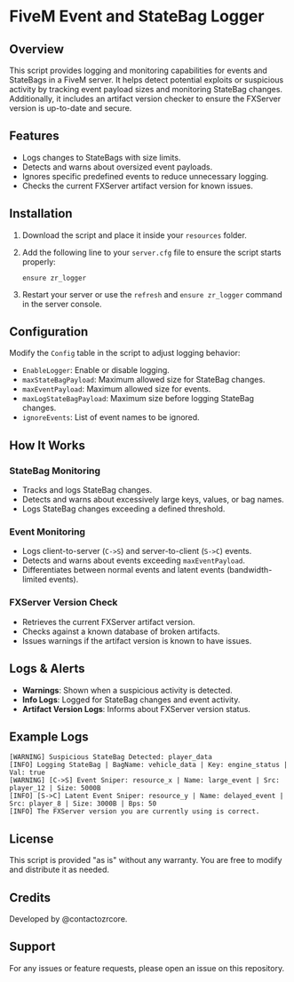 # FiveM Event and StateBag Logger

## Overview
This script provides logging and monitoring capabilities for events and StateBags in a FiveM server. It helps detect potential exploits or suspicious activity by tracking event payload sizes and monitoring StateBag changes. Additionally, it includes an artifact version checker to ensure the FXServer version is up-to-date and secure.

## Features
- Logs changes to StateBags with size limits.
- Detects and warns about oversized event payloads.
- Ignores specific predefined events to reduce unnecessary logging.
- Checks the current FXServer artifact version for known issues.

## Installation
1. Download the script and place it inside your `resources` folder.
2. Add the following line to your `server.cfg` file to ensure the script starts properly:

   ```plaintext
   ensure zr_logger
   ```
   
3. Restart your server or use the `refresh` and `ensure zr_logger` command in the server console.

## Configuration
Modify the `Config` table in the script to adjust logging behavior:
- `EnableLogger`: Enable or disable logging.
- `maxStateBagPayload`: Maximum allowed size for StateBag changes.
- `maxEventPayload`: Maximum allowed size for events.
- `maxLogStateBagPayload`: Maximum size before logging StateBag changes.
- `ignoreEvents`: List of event names to be ignored.

## How It Works
### StateBag Monitoring
- Tracks and logs StateBag changes.
- Detects and warns about excessively large keys, values, or bag names.
- Logs StateBag changes exceeding a defined threshold.

### Event Monitoring
- Logs client-to-server (`C->S`) and server-to-client (`S->C`) events.
- Detects and warns about events exceeding `maxEventPayload`.
- Differentiates between normal events and latent events (bandwidth-limited events).

### FXServer Version Check
- Retrieves the current FXServer artifact version.
- Checks against a known database of broken artifacts.
- Issues warnings if the artifact version is known to have issues.

## Logs & Alerts
- **Warnings**: Shown when a suspicious activity is detected.
- **Info Logs**: Logged for StateBag changes and event activity.
- **Artifact Version Logs**: Informs about FXServer version status.

## Example Logs
```plaintext
[WARNING] Suspicious StateBag Detected: player_data
[INFO] Logging StateBag | BagName: vehicle_data | Key: engine_status | Val: true
[WARNING] [C->S] Event Sniper: resource_x | Name: large_event | Src: player_12 | Size: 5000B
[INFO] [S->C] Latent Event Sniper: resource_y | Name: delayed_event | Src: player_8 | Size: 3000B | Bps: 50
[INFO] The FXServer version you are currently using is correct.
```

## License
This script is provided "as is" without any warranty. You are free to modify and distribute it as needed.

## Credits
Developed by @contactozrcore.

## Support
For any issues or feature requests, please open an issue on this repository.

